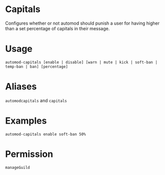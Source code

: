 # Capitals
Configures whether or not automod should punish a user for having higher than a set percentage of capitals in their message.

# Usage
`automod-capitals [enable | disable] [warn | mute | kick | soft-ban | temp-ban | ban] [percentage]`

# Aliases
`automodcapitals` and `capitals`

# Examples
`automod-capitals enable soft-ban 50%`

# Permission
`manageGuild`
